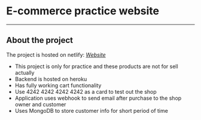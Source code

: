 # E-commerce practice website
---

## About the project
The project is hosted on netlify: _<a href="https://magic-keys.netlify.app/" target="_blank">Website</a>_
* This project is only for practice and these products are not for sell actually
* Backend is hosted on heroku
* Has fully working cart functionality
* Use 4242 4242 4242 4242 as a card to test out the shop
* Application uses webhook to send email after purchase to the shop owner and customer
* Uses MongoDB to store customer info for short period of time
